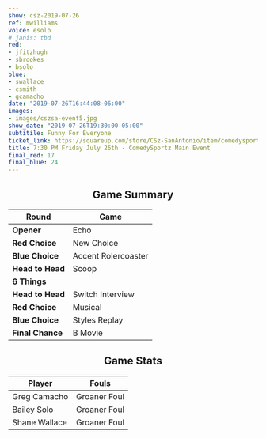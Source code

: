 ```yaml
---
show: csz-2019-07-26
ref: mwilliams
voice: esolo
# janis: tbd
red:
- jfitzhugh
- sbrookes
- bsolo
blue:
- swallace
- csmith
- gcamacho
date: "2019-07-26T16:44:08-06:00"
images:
- images/cszsa-event5.jpg
show_date: "2019-07-26T19:30:00-05:00"
subtitile: Funny For Everyone
ticket_link: https://squareup.com/store/CSz-SanAntonio/item/comedysportz-friday-july-th-3
title: 7:30 PM Friday July 26th - ComedySportz Main Event
final_red: 17
final_blue: 24
---
```


<center>

<!-- {{< figure src="/images/matches/csz-2019-06-07_1.jpg" title="Our Volunteer Player Helen helps out during the game of Spelling Bee." >}} -->

## Game Summary

| **Round** | **Game** |
|--------------|------|
| **Opener**       |Echo|
| **Red Choice**   |New Choice|
| **Blue Choice**  |Accent Rolercoaster|
| **Head to Head** |Scoop|
| **6 Things**     |      |
| **Head to Head** |Switch Interview|
| **Red Choice**   |Musical|
| **Blue Choice**  |Styles Replay|
| **Final Chance** |B Movie|

## Game Stats

| **Player** | **Fouls** |
|--------|-------|
|Greg Camacho |Groaner Foul|
|Bailey Solo   |Groaner Foul   |
|Shane Wallace   |Groaner Foul   |

</center>
